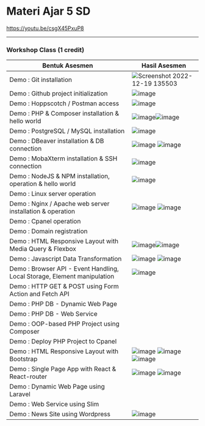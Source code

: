 # Materi Ajar 5 SD
https://youtu.be/csgX45PxuP8

-----------------------------------------------------------

### Workshop Class (1 credit)

Bentuk Asesmen|Hasil Asesmen
---|---
Demo : Git installation|![Screenshot 2022-12-19 135503](https://user-images.githubusercontent.com/78277922/208367919-27732743-a473-40fa-b19d-14fca8cb9d6d.png)
Demo : Github project initialization|![image](https://user-images.githubusercontent.com/78277922/208375116-8d09b5ce-4fdd-4f62-823f-b100ead88f55.png)
Demo : Hoppscotch / Postman access|![image](https://user-images.githubusercontent.com/78277922/208375276-df165823-6216-4c2e-951f-cfbe01b9c184.png)
Demo : PHP & Composer installation & hello world|![image](https://user-images.githubusercontent.com/78277922/209353169-68c3667c-dc25-412a-bd7f-29f0d30fa837.png)![image](https://user-images.githubusercontent.com/78277922/209352946-0b3b6a1a-da98-49ac-a43c-e6490409f205.png)
Demo : PostgreSQL / MySQL installation|![image](https://user-images.githubusercontent.com/78277922/208567303-16e5e13b-13fa-469f-a92b-b9f0f85d7239.png)
Demo : DBeaver installation & DB connection|![image](https://user-images.githubusercontent.com/78277922/209459534-94ac30cb-2b42-42ca-ad5a-9b963f988b8f.png) ![image](https://user-images.githubusercontent.com/78277922/209494538-7668f5b5-0c6a-4615-a469-9428ed91200d.png)
Demo : MobaXterm installation & SSH connection|![image](https://user-images.githubusercontent.com/78277922/208583561-0152a731-3261-447a-818d-91b14c7f816e.png)
Demo : NodeJS & NPM installation, operation & hello world|![image](https://user-images.githubusercontent.com/78277922/208581440-7af0a31a-ac07-4a7c-b060-014f883acdbf.png)
Demo : Linux server operation|
Demo : Nginx / Apache web server installation & operation| ![image](https://user-images.githubusercontent.com/78277922/209493402-2aab4fc0-7c90-4c8d-b03e-2c9973fadcde.png) ![image](https://user-images.githubusercontent.com/78277922/209493423-8a5dcf59-f857-4cf8-98c0-fe7b96efbde9.png)
Demo : Cpanel operation|
Demo : Domain registration|
Demo : HTML Responsive Layout with Media Query & Flexbox|![image](https://user-images.githubusercontent.com/78277922/209477351-6494df82-7cbe-4f96-9abd-5a8999982f8d.png)![image](https://user-images.githubusercontent.com/78277922/209477396-e7928356-b5bc-40de-b3f8-b44a3e3d3b8b.png)
Demo : Javascript Data Transformation|![image](https://user-images.githubusercontent.com/78277922/209492325-f18a2d95-2366-456a-abc3-d627536cd3e6.png) ![image](https://user-images.githubusercontent.com/78277922/209492381-ac359f83-6908-40da-8af6-58fce59b98ee.png)
Demo : Browser API - Event Handling, Local Storage, Element manipulation|![image](https://user-images.githubusercontent.com/78277922/208582500-51ab2a9b-6201-4347-bd2f-96438c47d48f.png)
Demo : HTTP GET & POST using Form Action and Fetch API|
Demo : PHP DB - Dynamic Web Page|
Demo : PHP DB - Web Service|
Demo : OOP-based PHP Project using Composer|
Demo : Deploy PHP Project to Cpanel|
Demo : HTML Responsive Layout with Bootstrap|![image](https://user-images.githubusercontent.com/78277922/209476360-7fb0d2b4-0f2e-45a6-b316-307ae49f1378.png) ![image](https://user-images.githubusercontent.com/78277922/209476384-d926db13-1334-4be6-a3fa-c3646ebad02d.png) ![image](https://user-images.githubusercontent.com/78277922/209476416-03bf488d-c716-48f0-bc77-00466f69bd3d.png)
Demo : Single Page App with React & React-router|![image](https://user-images.githubusercontent.com/78277922/209476360-7fb0d2b4-0f2e-45a6-b316-307ae49f1378.png) ![image](https://user-images.githubusercontent.com/78277922/209476372-0734cbed-34c6-4a63-a49e-1ac70ce7b7d2.png)
Demo : Dynamic Web Page using Laravel|
Demo : Web Service using Slim|
Demo : News Site using Wordpress|![image](https://user-images.githubusercontent.com/78277922/209476247-c81fa4de-cfde-4d22-b402-eaa5caf7a1f4.png)
